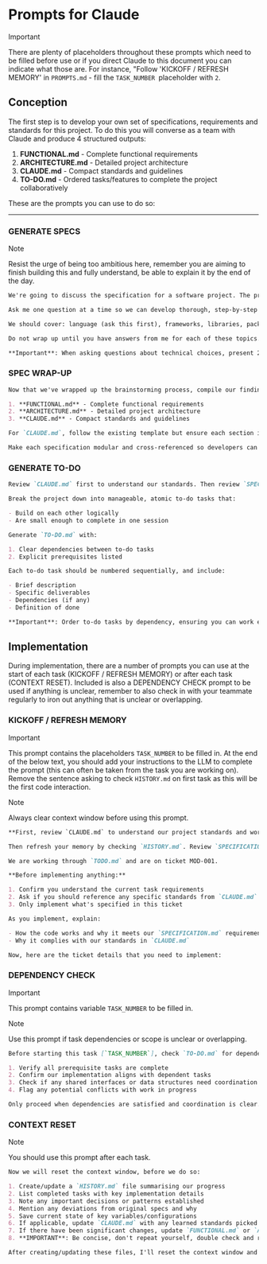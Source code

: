 # Prompts for Claude

> [!IMPORTANT]  
> There are plenty of placeholders throughout these prompts which need to be filled before use or if you direct Claude to this document you can indicate what those are. For instance, "Follow 'KICKOFF / REFRESH MEMORY' in `PROMPTS.md` - fill the `TASK_NUMBER `placeholder with `2`.

## Conception

The first step is to develop your own set of specifications, requirements and standards for this project. To do this you will converse as a team with Claude and produce 4 structured outputs:

1. **FUNCTIONAL.md** - Complete functional requirements
2. **ARCHITECTURE.md** - Detailed project architecture
3. **CLAUDE.md** - Compact standards and guidelines
4. **TO-DO.md** - Ordered tasks/features to complete the project collaboratively

These are the prompts you can use to do so:

---

### GENERATE SPECS

> [!NOTE]
> Resist the urge of being too ambitious here, remember you are aiming to finish building this and fully understand, be able to explain it by the end of the day.

```markdown
We're going to discuss the specification for a software project. The project details are contained in `BRIEF.md` and workshop details are in `README.md`.

Ask me one question at a time so we can develop thorough, step-by-step specs. Each question should build on my previous answers, and our end goal is to have a detailed specification I can hand off to a developer. This will be built in only a few hours so try and keep the conversation short, apply KISS principles and use logical inference based on previous answers when possible.

We should cover: language (ask this first), frameworks, libraries, package managers, styling choices, data structure options (SQL/NoSQL/Graph) BEFORE data storage, architecture, project structure, components, interfaces, design patterns, error handling, UI features, user experience, coding standards, naming conventions, agreed principles, version control, commit standards, testing and documentation requirements.

Do not wrap up until you have answers from me for each of these topics. There will be three outputs at the end: a functional spec, an architectural spec, and our code standards specification for `CLAUDE.md`, review the template for this file currently in the repo to understand what we must cover.

**Important**: When asking questions about technical choices, present 2-3 specific options with brief explanations rather than leaving it open-ended. This speeds up decision-making. When there are more viable options available, verbalise this and ask if I want to see more options. Only one question at a time, stay within scope, and don't generate anything until requested.
```

### SPEC WRAP-UP

```markdown
Now that we've wrapped up the brainstorming process, compile our findings into three comprehensive, developer-ready specifications:

1. **FUNCTIONAL.md** - Complete functional requirements
2. **ARCHITECTURE.md** - Detailed project architecture
3. **CLAUDE.md** - Compact standards and guidelines

For `CLAUDE.md`, follow the existing template but ensure each section includes specific, actionable directives that we can reference explicitly during development. Be very concise, this should be a compact standards document you will refer to each time you write any code.

Make each specification modular and cross-referenced so developers can quickly find relevant information when prompted to check these files. Do not repeat yourself.
```

### GENERATE TO-DO

```markdown
Review `CLAUDE.md` first to understand our standards. Then review `SPECIFICATION.md` to understand the change that we're making to the code base.

Break the project down into manageable, atomic to-do tasks that:

- Build on each other logically
- Are small enough to complete in one session

Generate `TO-DO.md` with:

1. Clear dependencies between to-do tasks
2. Explicit prerequisites listed

Each to-do task should be numbered sequentially, and include:

- Brief description
- Specific deliverables
- Dependencies (if any)
- Definition of done

**Important**: Order to-do tasks by dependency, ensuring you can work efficiently and logically through them in order.
```

## Implementation

During implementation, there are a number of prompts you can use at the start of each task (KICKOFF / REFRESH MEMORY) or after each task (CONTEXT RESET). Included is also a DEPENDENCY CHECK prompt to be used if anything is unclear, remember to also check in with your teammate regularly to iron out anything that is unclear or overlapping.

### KICKOFF / REFRESH MEMORY

> [!IMPORTANT]  
> This prompt contains the placeholders `TASK_NUMBER` to be filled in. At the end of the below text, you should add your instructions to the LLM to complete the prompt (this can often be taken from the task you are working on). Remove the sentence asking to check `HISTORY.md` on first task as this will be the first code interaction.

> [!NOTE]
> Always clear context window before using this prompt.

```markdown
**First, review `CLAUDE.md` to understand our project standards and workflow.**

Then refresh your memory by checking `HISTORY.md`. Review `SPECIFICATION.md` to understand the change that we're making to the code base.

We are working through `TODO.md` and are on ticket MOD-001.

**Before implementing anything:**

1. Confirm you understand the current task requirements
2. Ask if you should reference any specific standards from `CLAUDE.md`
3. Only implement what's specified in this ticket

As you implement, explain:

- How the code works and why it meets our `SPECIFICATION.md` requirements
- Why it complies with our standards in `CLAUDE.md`

Now, here are the ticket details that you need to implement:

```

### DEPENDENCY CHECK

> [!IMPORTANT]  
> This prompt contains variable `TASK_NUMBER` to be filled in.

> [!NOTE]
> Use this prompt if task dependencies or scope is unclear or overlapping.

```markdown
Before starting this task [`TASK_NUMBER`], check `TO-DO.md` for dependencies. Then:

1. Verify all prerequisite tasks are complete
2. Confirm our implementation aligns with dependent tasks
3. Check if any shared interfaces or data structures need coordination with your teammate
4. Flag any potential conflicts with work in progress

Only proceed when dependencies are satisfied and coordination is clear.
```

### CONTEXT RESET

> [!NOTE]
> You should use this prompt after each task.

```markdown
Now we will reset the context window, before we do so:

1. Create/update a `HISTORY.md` file summarising our progress
2. List completed tasks with key implementation details
3. Note any important decisions or patterns established
4. Mention any deviations from original specs and why
5. Save current state of key variables/configurations
6. If applicable, update `CLAUDE.md` with any learned standards picked up from the review process
7. If there have been significant changes, update `FUNCTIONAL.md` or `ARCHITECTURE.md` as required
8. **IMPORTANT**: Be concise, don't repeat yourself, double check and remove duplication/reduce where possible

After creating/updating these files, I'll reset the context window and we'll continue with a fresh session.
```
